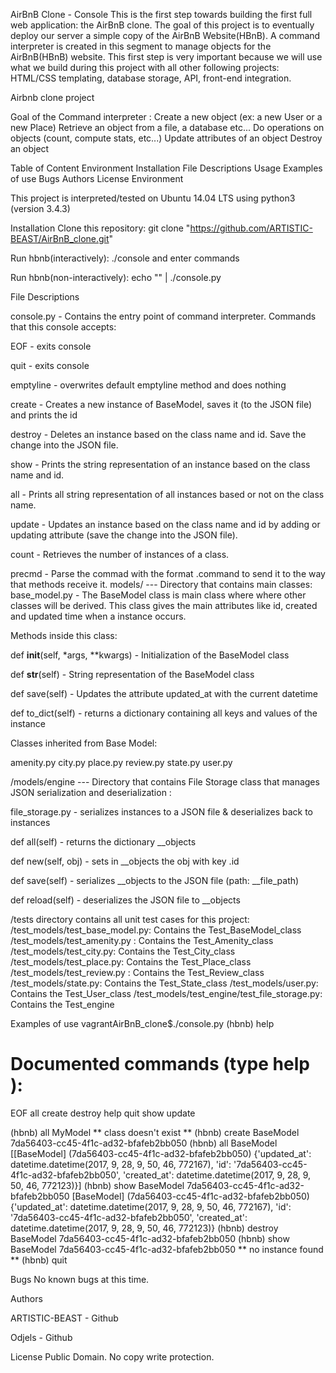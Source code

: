 AirBnB Clone - Console
This is the first step towards building the first full web application: the AirBnB clone. The goal of this project is to eventually deploy our server a simple copy of the AirBnB Website(HBnB). A command interpreter is created in this segment to manage objects for the AirBnB(HBnB) website. This first step is very important because we will use what we build during this project with all other following projects: HTML/CSS templating, database storage, API, front-end integration.

Airbnb clone project

Goal of the Command interpreter :
Create a new object (ex: a new User or a new Place)
Retrieve an object from a file, a database etc...
Do operations on objects (count, compute stats, etc...)
Update attributes of an object
Destroy an object


Table of Content
Environment
Installation
File Descriptions
Usage
Examples of use
Bugs
Authors
License
Environment

This project is interpreted/tested on Ubuntu 14.04 LTS using python3 (version 3.4.3)


Installation
Clone this repository: git clone "https://github.com/ARTISTIC-BEAST/AirBnB_clone.git"

Run hbnb(interactively): ./console and enter commands

Run hbnb(non-interactively): echo "<command>" | ./console.py


File Descriptions

console.py - Contains the entry point of command interpreter. Commands that this console accepts:

EOF - exits console

quit - exits console

emptyline - overwrites default emptyline method and does nothing

create - Creates a new instance of BaseModel, saves it (to the JSON file) and prints the id

destroy - Deletes an instance based on the class name and id. Save the change into the JSON file.

show - Prints the string representation of an instance based on the class name and id.

all - Prints all string representation of all instances based or not on the class name.

update - Updates an instance based on the class name and id by adding or updating attribute (save the change into the JSON file).

count - Retrieves the number of instances of a class.

precmd - Parse the commad with the format <class name>.command to send it to the way that methods receive it.
models/ --- Directory that contains main classes:
base_model.py - The BaseModel class is main class where where other classes will be derived. This class gives the main attributes like id, created and updated time when a instance occurs.

Methods inside this class:

def __init__(self, *args, **kwargs) - Initialization of the BaseModel class

def __str__(self) - String representation of the BaseModel class

def save(self) - Updates the attribute updated_at with the current datetime

def to_dict(self) - returns a dictionary containing all keys and values of the instance


Classes inherited from Base Model:

amenity.py
city.py
place.py
review.py
state.py
user.py

/models/engine --- Directory that contains File Storage class that manages JSON serialization and deserialization :

file_storage.py - serializes instances to a JSON file & deserializes back to instances

def all(self) - returns the dictionary __objects

def new(self, obj) - sets in __objects the obj with key .id

def save(self) - serializes __objects to the JSON file (path: __file_path)

def reload(self) - deserializes the JSON file to __objects

/tests directory contains all unit test cases for this project:
/test_models/test_base_model.py: Contains the Test_BaseModel_class
/test_models/test_amenity.py : Contains the Test_Amenity_class
/test_models/test_city.py: Contains the Test_City_class
/test_models/test_place.py: Contains the Test_Place_class
/test_models/test_review.py : Contains the Test_Review_class
/test_models/state.py: Contains the Test_State_class
/test_models/user.py: Contains the Test_User_class
/test_models/test_engine/test_file_storage.py: Contains the Test_engine

Examples of use
vagrantAirBnB_clone$./console.py
(hbnb) help

Documented commands (type help <topic>):
========================================
EOF  all  create  destroy  help  quit  show  update

(hbnb) all MyModel
** class doesn't exist **
(hbnb) create BaseModel
7da56403-cc45-4f1c-ad32-bfafeb2bb050
(hbnb) all BaseModel
[[BaseModel] (7da56403-cc45-4f1c-ad32-bfafeb2bb050) {'updated_at': datetime.datetime(2017, 9, 28, 9, 50, 46, 772167), 'id': '7da56403-cc45-4f1c-ad32-bfafeb2bb050', 'created_at': datetime.datetime(2017, 9, 28, 9, 50, 46, 772123)}]
(hbnb) show BaseModel 7da56403-cc45-4f1c-ad32-bfafeb2bb050
[BaseModel] (7da56403-cc45-4f1c-ad32-bfafeb2bb050) {'updated_at': datetime.datetime(2017, 9, 28, 9, 50, 46, 772167), 'id': '7da56403-cc45-4f1c-ad32-bfafeb2bb050', 'created_at': datetime.datetime(2017, 9, 28, 9, 50, 46, 772123)}
(hbnb) destroy BaseModel 7da56403-cc45-4f1c-ad32-bfafeb2bb050
(hbnb) show BaseModel 7da56403-cc45-4f1c-ad32-bfafeb2bb050
** no instance found **
(hbnb) quit

Bugs
No known bugs at this time.

Authors

ARTISTIC-BEAST - Github 

Odjels - Github 

License
Public Domain. No copy write protection.
